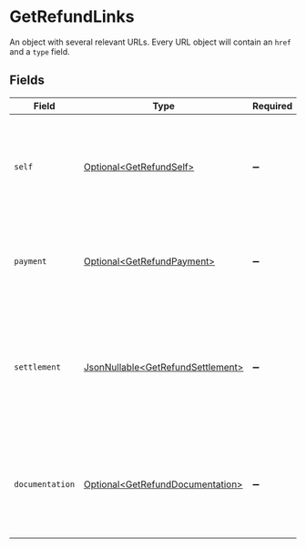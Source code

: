 # GetRefundLinks

An object with several relevant URLs. Every URL object will contain an `href` and a `type` field.


## Fields

| Field                                                                                                                       | Type                                                                                                                        | Required                                                                                                                    | Description                                                                                                                 |
| --------------------------------------------------------------------------------------------------------------------------- | --------------------------------------------------------------------------------------------------------------------------- | --------------------------------------------------------------------------------------------------------------------------- | --------------------------------------------------------------------------------------------------------------------------- |
| `self`                                                                                                                      | [Optional\<GetRefundSelf>](../../models/operations/GetRefundSelf.md)                                                        | :heavy_minus_sign:                                                                                                          | In v2 endpoints, URLs are commonly represented as objects with an `href` and `type` field.                                  |
| `payment`                                                                                                                   | [Optional\<GetRefundPayment>](../../models/operations/GetRefundPayment.md)                                                  | :heavy_minus_sign:                                                                                                          | The API resource URL of the [payment](get-payment) that this refund belongs to.                                             |
| `settlement`                                                                                                                | [JsonNullable\<GetRefundSettlement>](../../models/operations/GetRefundSettlement.md)                                        | :heavy_minus_sign:                                                                                                          | The API resource URL of the [settlement](get-settlement) this refund has been settled with. Not present if not yet settled. |
| `documentation`                                                                                                             | [Optional\<GetRefundDocumentation>](../../models/operations/GetRefundDocumentation.md)                                      | :heavy_minus_sign:                                                                                                          | In v2 endpoints, URLs are commonly represented as objects with an `href` and `type` field.                                  |